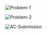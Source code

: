 ![Problem-1](https://github.com/user-attachments/assets/ae1722ef-702f-420c-8677-69754f583c5d)

![Problem-2](https://github.com/user-attachments/assets/ced24648-e201-4155-a3e4-35e43bfd8a67)

![AC-Submission](https://github.com/user-attachments/assets/263212e6-25e2-491e-b141-ceabb3054d0a)
